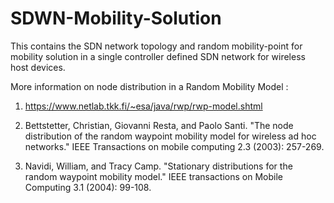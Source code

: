 # SDWN-Mobility-Solution
This contains the SDN network topology and random mobility-point for mobility solution in a single controller 
defined SDN network for wireless host devices.

More information on node distribution in a Random Mobility Model :

1. https://www.netlab.tkk.fi/~esa/java/rwp/rwp-model.shtml

2. Bettstetter, Christian, Giovanni Resta, and Paolo Santi. "The node distribution of the random waypoint mobility model for wireless ad hoc networks." IEEE Transactions on mobile computing 2.3 (2003): 257-269.

3. Navidi, William, and Tracy Camp. "Stationary distributions for the random waypoint mobility model." IEEE transactions on Mobile Computing 3.1 (2004): 99-108.

